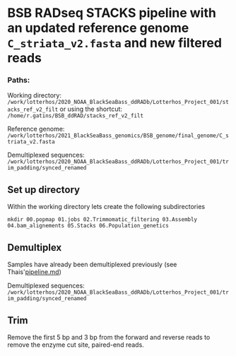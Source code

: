 # BSB RADseq STACKS pipeline with an updated reference genome `C_striata_v2.fasta` and new filtered reads

### Paths:

Working directory: `/work/lotterhos/2020_NOAA_BlackSeaBass_ddRADb/Lotterhos_Project_001/stacks_ref_v2_filt`
or using the shortcut: `/home/r.gatins/BSB_ddRAD/stacks_ref_v2_filt`

Reference genome:   `/work/lotterhos/2021_BlackSeaBass_genomics/BSB_genome/final_genome/C_striata_v2.fasta`

Demultiplexed sequences: `/work/lotterhos/2020_NOAA_BlackSeaBass_ddRADb/Lotterhos_Project_001/trim_padding/synced_renamed`


## Set up directory
Within the working directory lets create the following subdirectories

```
mkdir 00.popmap 01.jobs 02.Trimmomatic_filtering 03.Assembly 04.bam_alignements 05.Stacks 06.Population_genetics
```

## Demultiplex
Samples have already been demultiplexed previously (see Thais'[pipeline.md](https://github.com/thais-neu/BlackSeaBass_project/blob/master/BSB_ddRAD/pipeline.md))

Demultiplexed sequences: `/work/lotterhos/2020_NOAA_BlackSeaBass_ddRADb/Lotterhos_Project_001/trim_padding/synced_renamed`

## Trim

Remove the first 5 bp and 3 bp from the forward and reverse reads to remove the enzyme cut site, paired-end reads.

```



